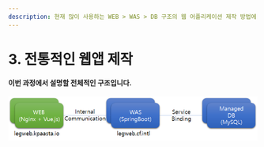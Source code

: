 ```yaml
---
description: 현재 많이 사용하는 WEB > WAS > DB 구조의 웹 어플리케이션 제작 방법에 대해서 설명한다.
---
```


# 3. 전통적인 웹앱 제작

#### 이번 과정에서 설명할 전체적인 구조입니다. 

![](../../.gitbook/assets/image%20%28167%29.png)



